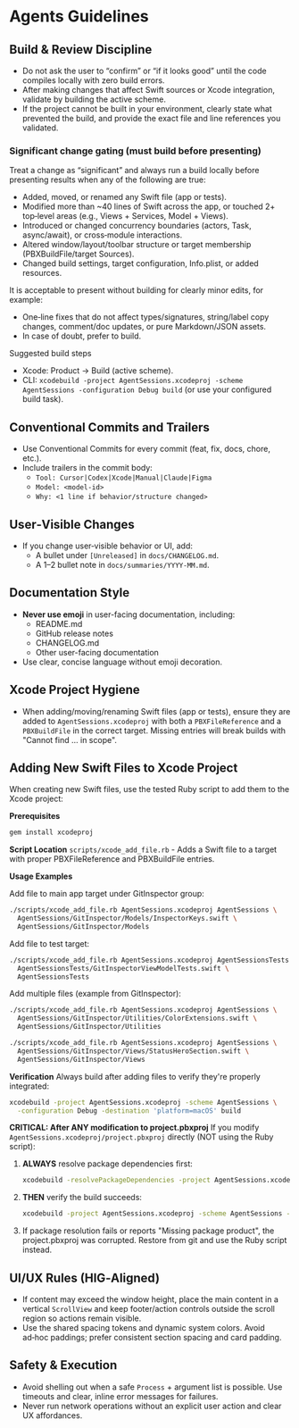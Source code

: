 # Agents Guidelines

## Build & Review Discipline
- Do not ask the user to “confirm” or “if it looks good” until the code compiles locally with zero build errors.
- After making changes that affect Swift sources or Xcode integration, validate by building the active scheme.
- If the project cannot be built in your environment, clearly state what prevented the build, and provide the exact file and line references you validated.

### Significant change gating (must build before presenting)
Treat a change as “significant” and always run a build locally before presenting results when any of the following are true:
- Added, moved, or renamed any Swift file (app or tests).
- Modified more than ~40 lines of Swift across the app, or touched 2+ top‑level areas (e.g., Views + Services, Model + Views).
- Introduced or changed concurrency boundaries (actors, Task, async/await), or cross‑module interactions.
- Altered window/layout/toolbar structure or target membership (PBXBuildFile/target Sources).
- Changed build settings, target configuration, Info.plist, or added resources.

It is acceptable to present without building for clearly minor edits, for example:
- One‑line fixes that do not affect types/signatures, string/label copy changes, comment/doc updates, or pure Markdown/JSON assets.
- In case of doubt, prefer to build.

Suggested build steps
- Xcode: Product → Build (active scheme).
- CLI: `xcodebuild -project AgentSessions.xcodeproj -scheme AgentSessions -configuration Debug build` (or use your configured build task).

## Conventional Commits and Trailers
- Use Conventional Commits for every commit (feat, fix, docs, chore, etc.).
- Include trailers in the commit body:
  - `Tool: Cursor|Codex|Xcode|Manual|Claude|Figma`
  - `Model: <model-id>`
  - `Why: <1 line if behavior/structure changed>`

## User‑Visible Changes
- If you change user‑visible behavior or UI, add:
  - A bullet under `[Unreleased]` in `docs/CHANGELOG.md`.
  - A 1–2 bullet note in `docs/summaries/YYYY-MM.md`.

## Documentation Style
- **Never use emoji** in user-facing documentation, including:
  - README.md
  - GitHub release notes
  - CHANGELOG.md
  - Other user-facing documentation
- Use clear, concise language without emoji decoration.

## Xcode Project Hygiene
- When adding/moving/renaming Swift files (app or tests), ensure they are added to `AgentSessions.xcodeproj` with both a `PBXFileReference` and a `PBXBuildFile` in the correct target. Missing entries will break builds with "Cannot find … in scope".

## Adding New Swift Files to Xcode Project
When creating new Swift files, use the tested Ruby script to add them to the Xcode project:

**Prerequisites**
```bash
gem install xcodeproj
```

**Script Location**
`scripts/xcode_add_file.rb` - Adds a Swift file to a target with proper PBXFileReference and PBXBuildFile entries.

**Usage Examples**

Add file to main app target under GitInspector group:
```bash
./scripts/xcode_add_file.rb AgentSessions.xcodeproj AgentSessions \
  AgentSessions/GitInspector/Models/InspectorKeys.swift \
  AgentSessions/GitInspector/Models
```

Add file to test target:
```bash
./scripts/xcode_add_file.rb AgentSessions.xcodeproj AgentSessionsTests \
  AgentSessionsTests/GitInspectorViewModelTests.swift \
  AgentSessionsTests
```

Add multiple files (example from GitInspector):
```bash
./scripts/xcode_add_file.rb AgentSessions.xcodeproj AgentSessions \
  AgentSessions/GitInspector/Utilities/ColorExtensions.swift \
  AgentSessions/GitInspector/Utilities

./scripts/xcode_add_file.rb AgentSessions.xcodeproj AgentSessions \
  AgentSessions/GitInspector/Views/StatusHeroSection.swift \
  AgentSessions/GitInspector/Views
```

**Verification**
Always build after adding files to verify they're properly integrated:
```bash
xcodebuild -project AgentSessions.xcodeproj -scheme AgentSessions \
  -configuration Debug -destination 'platform=macOS' build
```

**CRITICAL: After ANY modification to project.pbxproj**
If you modify `AgentSessions.xcodeproj/project.pbxproj` directly (NOT using the Ruby script):
1. **ALWAYS** resolve package dependencies first:
   ```bash
   xcodebuild -resolvePackageDependencies -project AgentSessions.xcodeproj -scheme AgentSessions
   ```
2. **THEN** verify the build succeeds:
   ```bash
   xcodebuild -project AgentSessions.xcodeproj -scheme AgentSessions -configuration Debug build
   ```
3. If package resolution fails or reports "Missing package product", the project.pbxproj was corrupted. Restore from git and use the Ruby script instead.

## UI/UX Rules (HIG‑Aligned)
- If content may exceed the window height, place the main content in a vertical `ScrollView` and keep footer/action controls outside the scroll region so actions remain visible.
- Use the shared spacing tokens and dynamic system colors. Avoid ad‑hoc paddings; prefer consistent section spacing and card padding.

## Safety & Execution
- Avoid shelling out when a safe `Process` + argument list is possible. Use timeouts and clear, inline error messages for failures.
- Never run network operations without an explicit user action and clear UX affordances.
